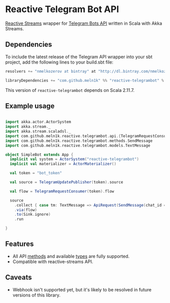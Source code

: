# Reactive Telegram Bot API

[Reactive Streams](http://www.reactive-streams.org) wrapper
for [Telegram Bots API](https://core.telegram.org/bots) written in Scala with Akka Streams.


Dependencies
------------
To include the latest release of the Telegram API wrapper into your sbt project,
add the following lines to your build.sbt file:

```Scala
resolvers += "nmelkozerov at bintray" at "http://dl.bintray.com/nmelkozerov/maven"

libraryDependencies += "com.github.meln1k" %% "reactive-telegrambot" % "1.1"
```
This version of `reactive-telegrambot` depends on Scala 2.11.7.

Example usage
-------------

```Scala

import akka.actor.ActorSystem
import akka.stream._
import akka.stream.scaladsl._
import com.github.meln1k.reactive.telegrambot.api.{TelegramRequestConsumer, ApiRequest, TelegramUpdatePublisher}
import com.github.meln1k.reactive.telegrambot.methods.SendMessage
import com.github.meln1k.reactive.telegrambot.models.TextMessage

object SimpleBot extends App {
  implicit val system = ActorSystem("reactive-telegrambot")
  implicit val materializer = ActorMaterializer()

  val token = "bot_token"

  val source = TelegramUpdatePublisher(token).source

  val flow = TelegramRequestConsumer(token).flow

  source
    .collect { case tm: TextMessage => ApiRequest(SendMessage(chat_id = tm.chat.id, text = tm.text.toUpperCase)) }
    .via(flow)
    .to(Sink.ignore)
    .run

}
```

Features
--------
* All API [methods](https://core.telegram.org/bots/api#available-methods) and available
  [types](https://core.telegram.org/bots/api#available-types) are fully supported.
* Compatible with reactive-streams API.

Caveats
-------
* Webhook isn't supported yet, but it's likely to be resolved in future versions of this library.
